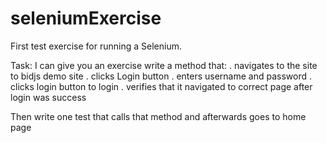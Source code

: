 # seleniumExercise

First test exercise for running a Selenium. 

Task:
I can give you an exercise write a method that:
.	navigates to the site to bidjs demo site
.	clicks Login button
.	enters username and password
.	clicks login button to login
.	verifies that it navigated to correct page after login was success

Then write one test that calls that method and afterwards goes to home page
